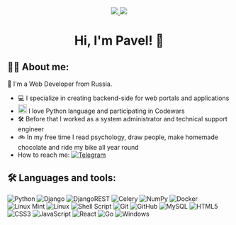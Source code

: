 <div id="header" align="center">
  <div id="badges">
     <a href="https://www.linkedin.com/in/pavel-pletnev/">
      <img src="https://img.shields.io/badge/linkedin-%230077B5.svg?style=for-the-badge&logo=linkedin&logoColor=white">
    </a>
    <a href="t.me/red_lance">
      <img src="https://img.shields.io/badge/Telegram-2CA5E0?style=for-the-badge&logo=telegram&logoColor=white">
    </a>  
  </div>
  <img src="https://komarev.com/ghpvc/?username=sharp-mind&style=flat-square&color=blue" alt=""/>
  <h1>Hi, I'm Pavel! 👋 </h1>
</div>


## 👨‍💻 About me:
👋 I'm a Web Developer from Russia.

- 💻 I specialize in creating backend-side for web portals and applications</li>
- <img src="https://icon-icons.com/icons2/112/PNG/512/python_18894.png" height="20vh"> I love Python language and participating in Codewars</li>
- 🛠️ Before that I worked as a system administrator and technical support engineer</li>
- 🚲 In my free time I read psychology, draw people, make homemade chocolate and ride my bike all year round </li>
- How to reach me: [![Telegram](https://img.shields.io/badge/Telegram-2CA5E0?style=for-the-badge&logo=telegram&logoColor=white)](@red_lance)



## 🛠 Languages and tools:
![Python](https://img.shields.io/badge/python-3670A0?style=for-the-badge&logo=python&logoColor=ffdd54)
![Django](https://img.shields.io/badge/Django-092E20?style=for-the-badge&logo=django&logoColor=green)
![DjangoREST](https://img.shields.io/badge/DJANGO-REST-ff1709?style=for-the-badge&logo=django&logoColor=white&color=ff1709&labelColor=gray)
![Celery](https://img.shields.io/badge/celery-%23a9cc54.svg?style=for-the-badge&logo=celery&logoColor=ddf4a4)
![NumPy](https://img.shields.io/badge/numpy-%23013243.svg?style=for-the-badge&logo=numpy&logoColor=white)
![Docker](https://img.shields.io/badge/docker-%230db7ed.svg?style=for-the-badge&logo=docker&logoColor=white)
![Linux Mint](https://img.shields.io/badge/Linux%20Mint-87CF3E?style=for-the-badge&logo=Linux%20Mint&logoColor=white)
![Linux](https://img.shields.io/badge/Linux-FCC624?style=for-the-badge&logo=linux&logoColor=black)
![Shell Script](https://img.shields.io/badge/shell_script-%23121011.svg?style=for-the-badge&logo=gnu-bash&logoColor=white)
![Git](https://img.shields.io/badge/git-%23F05033.svg?style=for-the-badge&logo=git&logoColor=white)
![GitHub](https://img.shields.io/badge/github-%23121011.svg?style=for-the-badge&logo=github&logoColor=white)
![MySQL](https://img.shields.io/badge/mysql-4479A1.svg?style=for-the-badge&logo=mysql&logoColor=white)
![HTML5](https://img.shields.io/badge/html5-%23E34F26.svg?style=for-the-badge&logo=html5&logoColor=white)
![CSS3](https://img.shields.io/badge/css3-%231572B6.svg?style=for-the-badge&logo=css3&logoColor=white)
![JavaScript](https://img.shields.io/badge/javascript-%23323330.svg?style=for-the-badge&logo=javascript&logoColor=%23F7DF1E)
![React](https://img.shields.io/badge/react-%2320232a.svg?style=for-the-badge&logo=react&logoColor=%2361DAFB)
![Go](https://img.shields.io/badge/go-%2300ADD8.svg?style=for-the-badge&logo=go&logoColor=white)
![Windows](https://img.shields.io/badge/Windows-0078D6?style=for-the-badge&logo=windows&logoColor=white)



